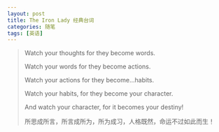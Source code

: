 ```yaml
---
layout: post
title: The Iron Lady 经典台词
categories: 随笔
tags: [英语]
---
```

> Watch your thoughts for they become words.
> 
> Watch your words for they become actions.
> 
> Watch your actions for they become...habits.
> 
> Watch your habits, for they become your character.
> 
> And watch your character, for it becomes your destiny!
> 
> 所思成所言，所言成所为，所为成习，人格既然，命运不过如此而生！